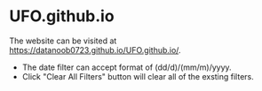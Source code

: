 # UFO.github.io

The website can be visited at https://datanoob0723.github.io/UFO.github.io/.

* The date filter can accept format of (dd/d)/(mm/m)/yyyy.
* Click "Clear All Filters" button will clear all of the exsting filters.
